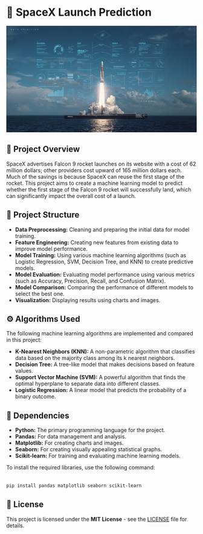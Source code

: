 # 🚀 SpaceX Launch Prediction
![SpaceX](https://github.com/ZahraSahranavard/SpaceX-ML/blob/main/Image/SpaceX.jpg)

## 🔹 Project Overview
SpaceX advertises Falcon 9 rocket launches on its website with a cost of 62 million dollars; other providers cost upward of 165 million dollars each. Much of the savings is because SpaceX can reuse the first stage of the rocket. This project aims to create a machine learning model to predict whether the first stage of the Falcon 9 rocket will successfully land, which can significantly impact the overall cost of a launch.

## 📂 Project Structure

-   **Data Preprocessing:** Cleaning and preparing the initial data for model training.
-   **Feature Engineering:** Creating new features from existing data to improve model performance.
-   **Model Training:** Using various machine learning algorithms (such as Logistic Regression, SVM, Decision Tree, and KNN) to create predictive models.
-   **Model Evaluation:** Evaluating model performance using various metrics (such as Accuracy, Precision, Recall, and Confusion Matrix).
-   **Model Comparison:** Comparing the performance of different models to select the best one.
-   **Visualization:** Displaying results using charts and images.

## ⚙️ Algorithms Used

The following machine learning algorithms are implemented and compared in this project:

-   **K-Nearest Neighbors (KNN):** A non-parametric algorithm that classifies data based on the majority class among its k nearest neighbors.
-   **Decision Tree:** A tree-like model that makes decisions based on feature values.
-   **Support Vector Machine (SVM):** A powerful algorithm that finds the optimal hyperplane to separate data into different classes.
-   **Logistic Regression:** A linear model that predicts the probability of a binary outcome.


## 🔗 Dependencies

-   **Python:** The primary programming language for the project.
-   **Pandas:** For data management and analysis.
-   **Matplotlib:** For creating charts and images.
-   **Seaborn:** For creating visually appealing statistical graphs.
-   **Scikit-learn:** For training and evaluating machine learning models.


To install the required libraries, use the following command:

```bash

pip install pandas matplotlib seaborn scikit-learn
```

## 📜 License
This project is licensed under the **MIT License** - see the [LICENSE](LICENSE) file for details.

